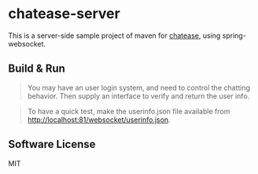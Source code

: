 # chatease-server

This is a server-side sample project of maven for [chatease](https://github.com/studease/chatease), using spring-websocket.


## Build & Run

> You may have an user login system, and need to control the chatting behavior. Then supply an interface to verify and return the user info.

> To have a quick test, make the userinfo.json file available from [http://localhost:81/websocket/userinfo.json](https://github.com/studease/chatease-server/blob/master/userinfo.json).


## Software License

MIT
